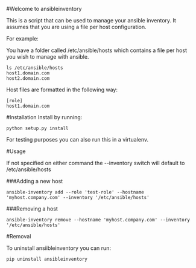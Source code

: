 #Welcome to ansibleinventory

This is a script that can be used to manage your ansible inventory. It assumes
that you are using a file per host configuration.

For example:

You have a folder called /etc/ansible/hosts which contains a file per host you wish to
manage with ansible.

```
ls /etc/ansible/hosts
host1.domain.com
host2.domain.com
```

Host files are formatted in the following way:

```
[role]
host1.domain.com
```

#Installation
Install by running:

```
python setup.py install
```

For testing purposes you can also run this in a virtualenv.

#Usage

If not specified on either command the --inventory switch will default to /etc/ansible/hosts

###Adding a new host

```
ansible-inventory add --role 'test-role' --hostname 'myhost.company.com' --inventory '/etc/ansible/hosts'
```

###Removing a host

```
ansible-inventory remove --hostname 'myhost.company.com' --inventory '/etc/ansible/hosts'
```

#Removal

To uninstall ansiibleinventory you can run:

```
pip uninstall ansibleinventory
```
